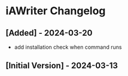 # iAWriter Changelog

## [Added] - 2024-03-20

- add installation check when command runs

## [Initial Version] - 2024-03-13

